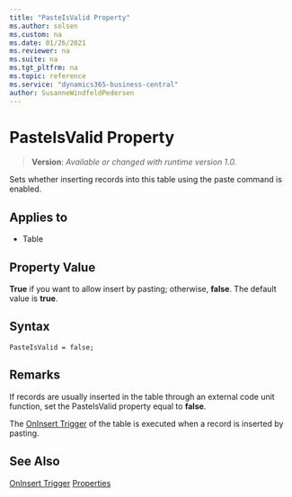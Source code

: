 ```yaml
---
title: "PasteIsValid Property"
ms.author: solsen
ms.custom: na
ms.date: 01/26/2021
ms.reviewer: na
ms.suite: na
ms.tgt_pltfrm: na
ms.topic: reference
ms.service: "dynamics365-business-central"
author: SusanneWindfeldPedersen
---
```

[//]: # (START>DO_NOT_EDIT)
[//]: # (IMPORTANT:Do not edit any of the content between here and the END>DO_NOT_EDIT.)
[//]: # (Any modifications should be made in the .xml files in the ModernDev repo.)
# PasteIsValid Property
> **Version**: _Available or changed with runtime version 1.0._

Sets whether inserting records into this table using the paste command is enabled.

## Applies to
-   Table

[//]: # (IMPORTANT: END>DO_NOT_EDIT)


## Property Value  

**True** if you want to allow insert by pasting; otherwise, **false**. The default value is **true**.  
 
## Syntax

```AL
PasteIsValid = false;
```

## Remarks

If records are usually inserted in the table through an external code unit function, set the PasteIsValid property equal to **false**.  
  
The [OnInsert Trigger](../triggers/devenv-oninsert-trigger.md) of the table is executed when a record is inserted by pasting.  
  
## See Also  

[OnInsert Trigger](../triggers/devenv-oninsert-trigger.md)
[Properties](devenv-properties.md)
